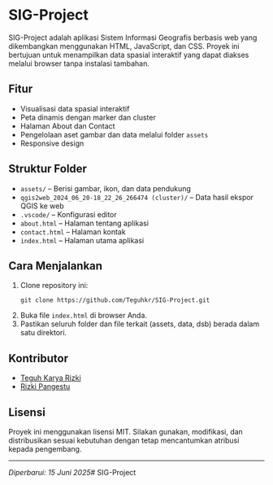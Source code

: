 # SIG-Project

SIG-Project adalah aplikasi Sistem Informasi Geografis berbasis web yang dikembangkan menggunakan HTML, JavaScript, dan CSS. Proyek ini bertujuan untuk menampilkan data spasial interaktif yang dapat diakses melalui browser tanpa instalasi tambahan.

## Fitur

- Visualisasi data spasial interaktif
- Peta dinamis dengan marker dan cluster
- Halaman About dan Contact
- Pengelolaan aset gambar dan data melalui folder `assets`
- Responsive design

## Struktur Folder

- `assets/` – Berisi gambar, ikon, dan data pendukung
- `qgis2web_2024_06_20-18_22_26_266474 (cluster)/` – Data hasil ekspor QGIS ke web
- `.vscode/` – Konfigurasi editor
- `about.html` – Halaman tentang aplikasi
- `contact.html` – Halaman kontak
- `index.html` – Halaman utama aplikasi

## Cara Menjalankan

1. Clone repository ini:
   ```
   git clone https://github.com/Teguhkr/SIG-Project.git
   ```
2. Buka file `index.html` di browser Anda.
3. Pastikan seluruh folder dan file terkait (assets, data, dsb) berada dalam satu direktori.

## Kontributor

- [Teguh Karya Rizki](https://github.com/Teguhkr)
- [Rizki Pangestu](https://github.com/rizkipgt)

## Lisensi

Proyek ini menggunakan lisensi MIT. Silakan gunakan, modifikasi, dan distribusikan sesuai kebutuhan dengan tetap mencantumkan atribusi kepada pengembang.

---

_Diperbarui: 15 Juni 2025_# SIG-Project
